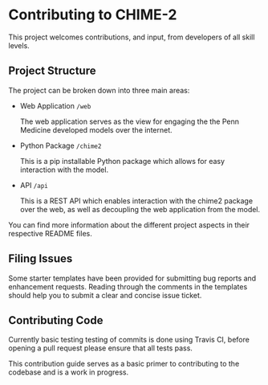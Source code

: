 # Contributing to CHIME-2

This project welcomes contributions, and input, from developers of all skill levels.

## Project Structure

The project can be broken down into three main areas:

- Web Application `/web`

  The web application serves as the view for engaging the the Penn Medicine developed models over the internet.
  
- Python Package `/chime2`

  This is a pip installable Python package which allows for easy interaction with the model.
  
- API `/api`

  This is a REST API which enables interaction with the chime2 package over the web, as well as decoupling the web application from the model.
  
You can find more information about the different project aspects in their respective README files.

## Filing Issues

Some starter templates have been provided for submitting bug reports and enhancement requests. Reading through the comments in the templates should help you to submit a clear and concise issue ticket.

## Contributing Code

Currently basic testing testing of commits is done using Travis CI, before opening a pull request please ensure that all tests pass.


This contribution guide serves as a basic primer to contributing to the codebase and is a work in progress.
